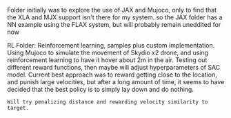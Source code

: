 Folder initially was to explore the use of JAX and Mujoco, only to find that the XLA and MJX support isn't there for my system. so the JAX folder has a NN example using the FLAX system, but will probably remain uneddited for now

RL Folder:
Reinforcement learning, samples plus custom implementation. Using Mujoco to simulate the movement of Skydio x2 drone, and using reinforcement learning to have it hover about 2m in the air. Testing out different reward functions, then maybe will adjust hyperparameters of SAC model.
    Current best approach was to reward getting close to the location, and punish large velocities, but after a long amount of time, it seems to have decided that the best policy is to simply lay down and do nothing.

    Will try penalizing distance and rewarding velocity similarity to target.
